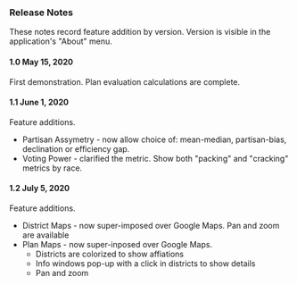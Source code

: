 ### Release Notes
These notes record feature addition by version. Version is visible in the application's "About" menu.

#### 1.0 May 15, 2020
First demonstration. Plan evaluation calculations are complete.  

#### 1.1 June 1, 2020
Feature additions.
 * Partisan Assymetry - now allow choice of: mean-median, partisan-bias, declination or efficiency gap.
 * Voting Power - clarified the metric. Show both "packing" and "cracking" metrics by race.

#### 1.2 July 5, 2020
Feature additions.
 * District Maps - now super-imposed over Google Maps. Pan and zoom are available
 * Plan Maps - now super-inposed over Google Maps.
	* Districts are colorized to show affiations
	* Info windows pop-up with a click in districts to show details
	* Pan and zoom
